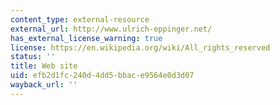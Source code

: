 ```yaml
---
content_type: external-resource
external_url: http://www.ulrich-eppinger.net/
has_external_license_warning: true
license: https://en.wikipedia.org/wiki/All_rights_reserved
status: ''
title: Web site
uid: efb2d1fc-240d-4dd5-bbac-e9564e0d3d07
wayback_url: ''
---
```

